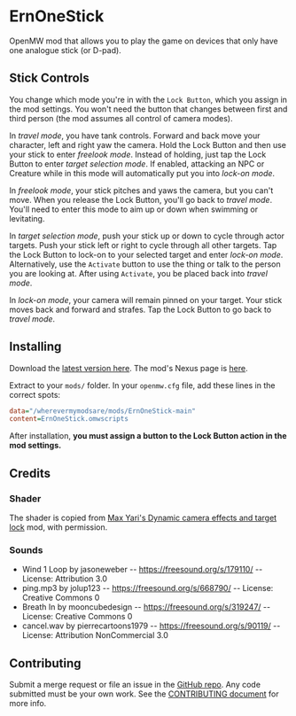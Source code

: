 # ErnOneStick

OpenMW mod that allows you to play the game on devices that only have one analogue stick (or D-pad).

## Stick Controls
You change which mode you're in with the `Lock Button`, which you assign in the mod settings. You won't need the button that changes between first and third person (the mod assumes all control of camera modes).

In *travel mode*, you have tank controls. Forward and back move your character, left and right yaw the camera. Hold the Lock Button and then use your stick to enter *freelook mode*. Instead of holding, just tap the Lock Button to enter *target selection mode*. If enabled, attacking an NPC or Creature while in this mode will automatically put you into *lock-on mode*.

In *freelook mode*, your stick pitches and yaws the camera, but you can't move. When you release the Lock Button, you'll go back to *travel mode*. You'll need to enter this mode to aim up or down when swimming or levitating.

In *target selection mode*, push your stick up or down to cycle through actor targets. Push your stick left or right to cycle through all other targets. Tap the Lock Button to lock-on to your selected target and enter *lock-on mode*. Alternatively, use the `Activate` button to use the thing or talk to the person you are looking at. After using `Activate`, you be placed back into *travel mode*.

In *lock-on mode*, your camera will remain pinned on your target. Your stick moves back and forward and strafes. Tap the Lock Button to go back to *travel mode*.

## Installing

Download the [latest version here](https://github.com/erinpentecost/ErnOneStick/archive/refs/heads/main.zip). The mod's Nexus page is [here](https://www.nexusmods.com/morrowind/mods/57315).

Extract to your `mods/` folder. In your `openmw.cfg` file, add these lines in the correct spots:

```ini
data="/wherevermymodsare/mods/ErnOneStick-main"
content=ErnOneStick.omwscripts
```

After installation, **you must assign a button to the Lock Button action in the mod settings.**

## Credits

### Shader

The shader is copied from [Max Yari's Dynamic camera effects and target lock](https://www.nexusmods.com/morrowind/mods/55327) mod, with permission.

### Sounds

- Wind 1 Loop by jasoneweber -- https://freesound.org/s/179110/ -- License: Attribution 3.0
- ping.mp3 by jolup123 -- https://freesound.org/s/668790/ -- License: Creative Commons 0
- Breath In by mooncubedesign -- https://freesound.org/s/319247/ -- License: Creative Commons 0
- cancel.wav by pierrecartoons1979 -- https://freesound.org/s/90119/ -- License: Attribution NonCommercial 3.0

## Contributing

Submit a merge request or file an issue in the [GitHub repo](https://github.com/erinpentecost/ErnOneStick). Any code submitted must be your own work. See the [CONTRIBUTING document](https://github.com/erinpentecost/ErnOneStick/blob/main/CONTRIBUTING) for more info.
